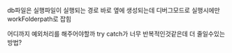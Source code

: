 db파일은 실행파일이 실행되는 경로 바로 옆에 생성되는데 디버그모드로 실행시에만 workFolderpath로 잡힘

어디까지 예외처리를 해주어야할까
try catch가 너무 반복적인것같은데 더 줄일수있는 방법?

